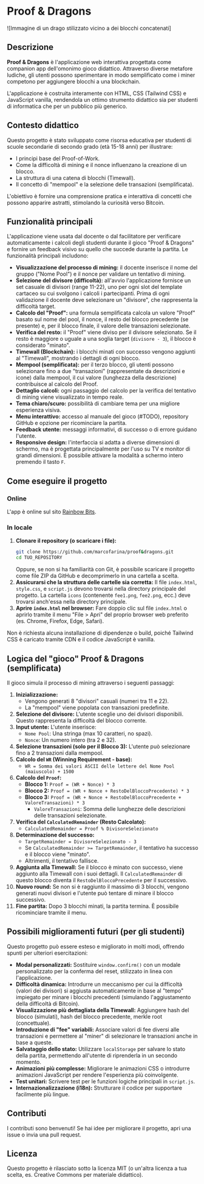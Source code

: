 # Proof & Dragons

![Immagine di un drago stilizzato vicino a dei blocchi concatenati]

## Descrizione

**Proof & Dragons** è l'applicazione web interattiva progettata come companion app dell'omonimo gioco didattico. Attraverso diverse metafore ludiche, gli utenti possono sperimentare in modo semplificato come i miner competono per aggiungere blocchi a una blockchain.

L'applicazione è costruita interamente con HTML, CSS (Tailwind CSS) e JavaScript vanilla, rendendola un ottimo strumento didattico sia per studenti di informatica che per un pubblico più generico.

## Contesto didattico

Questo progetto è stato sviluppato come risorsa educativa per studenti di scuole secondarie di secondo grado (età 15-18 anni) per illustrare:

* I principi base del Proof-of-Work.
* Come la difficoltà di mining e il nonce influenzano la creazione di un blocco.
* La struttura di una catena di blocchi (Timewall).
* Il concetto di "mempool" e la selezione delle transazioni (semplificata).

L'obiettivo è fornire una comprensione pratica e interattiva di concetti che possono apparire astratti, stimolando la curiosità verso Bitcoin.

## Funzionalità principali
L'applicazione viene usata dal docente o dal facilitatore per verificare automaticamente i calcoli degli studenti durante il gioco "Proof & Dragons" e fornire un feedback visivo su quello che succede durante la partita. Le funzionalità principali includono:

* **Visualizzazione del processo di mining:** il docente inserisce il nome del gruppo ("Nome Pool") e il nonce per validare un tentativo di mining.
* **Selezione del divisore (difficoltà):** all'avvio l'applicazione fornisce un set casuale di divisori (range 11-22), uno per ogni slot del template cartaceo su cui svolgono i calcoli i partecipanti. Prima di ogni validazione il docente deve selezionare un "divisore", che rappresenta la difficoltà target.
* **Calcolo del "Proof":** una formula semplificata calcola un valore "Proof" basato sul nome del pool, il nonce, il resto del blocco precedente (se presente) e, per il blocco finale, il valore delle transazioni selezionate.
* **Verifica del resto:** il "Proof" viene diviso per il divisore selezionato. Se il resto è maggiore o uguale a una soglia target (`divisore - 3`), il blocco è considerato "minato".
* **Timewall (Blockchain):** i blocchi minati con successo vengono aggiunti al "Timewall", mostrando i dettagli di ogni blocco.
* **Mempool (semplificata):** per il terzo blocco, gli utenti possono selezionare fino a due "transazioni" (rappresentate da descrizioni e icone) dalla mempool, il cui valore (lunghezza della descrizione) contribuisce al calcolo del Proof.
* **Dettaglio calcoli:** ogni passaggio del calcolo per la verifica del tentativo di mining viene visualizzato in tempo reale.
* **Tema chiaro/scuro:** possibilità di cambiare tema per una migliore esperienza visiva.
* **Menu interattivo:** accesso al manuale del gioco (#TODO), repository GitHub e opzione per ricominciare la partita.
* **Feedback utente:** messaggi informativi, di successo o di errore guidano l'utente.
* **Responsive design:** l'interfaccia si adatta a diverse dimensioni di schermo, ma è progettata principalmente per l'uso su TV e monitor di grandi dimensioni. È possibile attivare la modalità a schermo intero premendo il tasto `F`.

## Come eseguire il progetto
### Online

L'app è online sul sito [Rainbow Bits](https://rainbowbits.cloud/proof&dragons/).

### In locale
1.  **Clonare il repository (o scaricare i file):**
    ```bash
    git clone https://github.com/marcofarina/proof&dragons.git
    cd TUO_REPOSITORY
    ```
    Oppure, se non si ha familiarità con Git, è possibile scaricare il progetto come file ZIP da GitHub e decomprimerlo in una cartella a scelta.
2.  **Assicurarsi che la struttura delle cartelle sia corretta:**
    Il file `index.html`, `style.css`, e `script.js` devono trovarsi nella directory principale del progetto.
    La cartella `icons` (contenente `fee1.png`, `fee2.png`, ecc.) deve trovarsi anch'essa nella directory principale.
3.  **Aprire `index.html` nel browser:**
    Fare doppio clic sul file `index.html` o aprirlo tramite il menu "File > Apri" del proprio browser web preferito (es. Chrome, Firefox, Edge, Safari).

Non è richiesta alcuna installazione di dipendenze o build, poiché Tailwind CSS è caricato tramite CDN e il codice JavaScript è vanilla.

## Logica del "gioco" Proof & Dragons (semplificata)

Il gioco simula il processo di mining attraverso i seguenti passaggi:

1.  **Inizializzazione:**
    * Vengono generati 8 "divisori" casuali (numeri tra 11 e 22).
    * La "mempool" viene popolata con transazioni predefinite.
2.  **Selezione del divisore:** L'utente sceglie uno dei divisori disponibili. Questo rappresenta la difficoltà del blocco corrente.
3.  **Input utente:** L'utente inserisce:
    * `Nome Pool`: Una stringa (max 10 caratteri, no spazi).
    * `Nonce`: Un numero intero (tra 2 e 32).
4.  **Selezione transazioni (solo per il Blocco 3):** L'utente può selezionare fino a 2 transazioni dalla mempool.
5.  **Calcolo del `WR` (Winning Requirement - base):**
    * `WR = Somma dei valori ASCII delle lettere del Nome Pool (maiuscolo) + 1500`
6.  **Calcolo del `Proof`:**
    * **Blocco 1:** `Proof = (WR + Nonce) * 3`
    * **Blocco 2:** `Proof = (WR + Nonce + RestoDelBloccoPrecedente) * 3`
    * **Blocco 3:** `Proof = (WR + Nonce + RestoDelBloccoPrecedente + ValoreTransazioni) * 3`
        * `ValoreTransazioni`: Somma delle lunghezze delle descrizioni delle transazioni selezionate.
7.  **Verifica del `CalculatedRemainder` (Resto Calcolato):**
    * `CalculatedRemainder = Proof % DivisoreSelezionato`
8.  **Determinazione del successo:**
    * `TargetRemainder = DivisoreSelezionato - 3`
    * Se `CalculatedRemainder >= TargetRemainder`, il tentativo ha successo e il blocco viene "minato".
    * Altrimenti, il tentativo fallisce.
9.  **Aggiunta alla Timewall:** Se il blocco è minato con successo, viene aggiunto alla Timewall con i suoi dettagli. Il `CalculatedRemainder` di questo blocco diventa il `RestoDelBloccoPrecedente` per il successivo.
10. **Nuovo round:** Se non si è raggiunto il massimo di 3 blocchi, vengono generati nuovi divisori e l'utente può tentare di minare il blocco successivo.
11. **Fine partita:** Dopo 3 blocchi minati, la partita termina. È possibile ricominciare tramite il menu.

## Possibili miglioramenti futuri (per gli studenti)

Questo progetto può essere esteso e migliorato in molti modi, offrendo spunti per ulteriori esercitazioni:

* **Modal personalizzati:** Sostituire `window.confirm()` con un modale personalizzato per la conferma del reset, stilizzato in linea con l'applicazione.
* **Difficoltà dinamica:** Introdurre un meccanismo per cui la difficoltà (valori dei divisori) si aggiusta automaticamente in base al "tempo" impiegato per minare i blocchi precedenti (simulando l'aggiustamento della difficoltà di Bitcoin).
* **Visualizzazione più dettagliata della Timewall:** Aggiungere hash del blocco (simulati), hash del blocco precedente, merkle root (concettuale).
* **Introduzione di "fee" variabili:** Associare valori di fee diversi alle transazioni e permettere al "miner" di selezionare le transazioni anche in base a queste.
* **Salvataggio dello stato:** Utilizzare `localStorage` per salvare lo stato della partita, permettendo all'utente di riprenderla in un secondo momento.
* **Animazioni più complesse:** Migliorare le animazioni CSS o introdurre animazioni JavaScript per rendere l'esperienza più coinvolgente.
* **Test unitari:** Scrivere test per le funzioni logiche principali in `script.js`.
* **Internazionalizzazione (i18n):** Strutturare il codice per supportare facilmente più lingue.

## Contributi

I contributi sono benvenuti! Se hai idee per migliorare il progetto, apri una issue o invia una pull request.

## Licenza

Questo progetto è rilasciato sotto la licenza MIT (o un'altra licenza a tua scelta, es. Creative Commons per materiale didattico).
